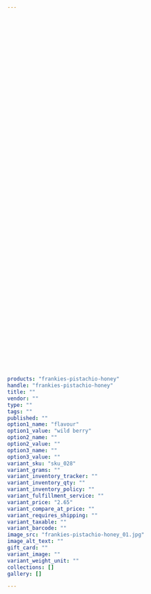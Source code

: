 ```yaml
---
 

 

 

 

 

 

 

 

 

 

 

 

 

 

 

 

 

 

 

 

 

 

 

 

 

 

 

 

 

products: "frankies-pistachio-honey"
handle: "frankies-pistachio-honey"
title: ""
vendor: ""
type: ""
tags: ""
published: ""
option1_name: "flavour"
option1_value: "wild berry"
option2_name: ""
option2_value: ""
option3_name: ""
option3_value: ""
variant_sku: "sku_028"
variant_grams: ""
variant_inventory_tracker: ""
variant_inventory_qty: ""
variant_inventory_policy: ""
variant_fulfillment_service: ""
variant_price: "2.65"
variant_compare_at_price: ""
variant_requires_shipping: ""
variant_taxable: ""
variant_barcode: ""
image_src: "frankies-pistachio-honey_01.jpg"
image_alt_text: ""
gift_card: ""
variant_image: ""
variant_weight_unit: ""
collections: []
gallery: []

---
```





 

 

 

 

 

 

 

 

 

 

 

 

 

 

 

 

 

 

 


